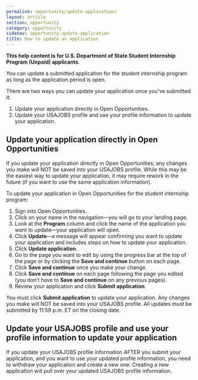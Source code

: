 ```yaml
---
permalink: opportunity/update-application/
layout: article
section: opportunity
category: opportunity
sidenav: opportunity-update-application
title: How to update an application 
---
```


**This help content is for U.S. Department of State Student Internship Program (Unpaid) applicants**.

You can update a submitted application for the student internship program as long as the application period is open.  

There are two ways you can update your application once you’ve submitted it:

1. Update your application directly in Open Opportunities.
2. Update your USAJOBS profile and use your profile information to update your application.

## Update your application directly in Open Opportunities

If you update your application directly in Open Opportunities, any changes you make will NOT be saved into your USAJOBS profile.  While this may be the easiest way to update your application, it may require rework in the future (if you want to use the same application information).

To update your application in Open Opportunities for the student internship program:

1. Sign into Open Opportunities.
2. Click on your name in the navigation—you will go to your landing page.
3. Look at the **Program** column and click the name of the application you want to update—your application will open.
4. Click **Update**—a message will appear confirming you want to update your application and includes steps on how to update your application.
5. Click **Update application**.
6. Go to the page you want to edit by using the progress bar at the top of the page or by clicking the **Save and continue** button on each page. 
7. Click **Save and continue** once you make your change.
8. Click **Save and continue** on each page following the page you edited (you don’t have to **Save and continue** on any previous pages).
9. Review your application and click **Submit application**.

You must click **Submit application** to update your application. Any changes you make will NOT be saved into your USAJOBS profile. All updates must be submitted by 11:59 p.m. ET on the closing date. 

## Update your USAJOBS profile and use your profile information to update your application

If you update your USAJOBS profile information AFTER you submit your application, and you want to use your updated profile information, you need to withdraw your application and create a new one. Creating a new application will pull over your updated USAJOBS profile information. 
